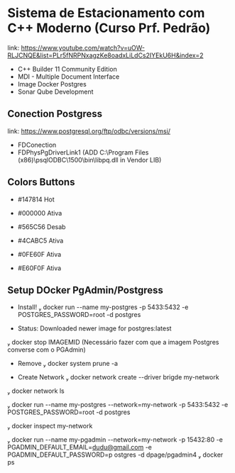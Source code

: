 # Sistema de Estacionamento com C++ Moderno (Curso Prf. Pedrão)

link: <https://www.youtube.com/watch?v=uOW-RLJCNQE&list=PLr5fNRPNxagzKe8oadxLiLdCs2IYEkU6H&index=2>

- C++ Builder 11 Community Edition
- MDI - Multiple Document Interface
- Image Docker Postgres
- Sonar Qube Development

## Conection Postgress

link: <https://www.postgresql.org/ftp/odbc/versions/msi/>

- FDConection
- FDPhysPgDriverLink1 (ADD C:\Program Files (x86)\psqlODBC\1500\bin\libpq.dll in Vendor LIB)

## Colors Buttons

- #147814 Hot

- #000000 Ativa

- #565C56 Desab

- #4CABC5 Ativa

- #0FE60F Ativa

- #E60F0F Ativa

## Setup DOcker PgAdmin/Postgress

- Install!
 docker run --name my-postgres -p 5433:5432 -e POSTGRES_PASSWORD=root -d postgres

- Status: Downloaded newer image for postgres:latest

 docker stop IMAGEMID (Necessário fazer com que a imagem Postgres converse com o PGAdmin)

- Remove
 docker system prune -a

- Create Network
 docker network create --driver brigde my-network

 docker network ls

 docker run --name my-postgres --network=my-network -p 5433:5432 -e POSTGRES_PASSWORD=root -d postgres

 docker inspect my-network

 docker run --name my-pgadmin --network=my-network -p 15432:80 -e PGADMIN_DEFAULT_EMAIL=dudu@gmail.com -e PGADMIN_DEFAULT_PASSWORD=p ostgres -d dpage/pgadmin4
 docker ps
